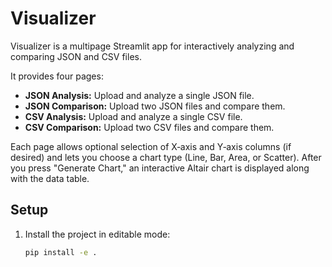 # Visualizer

Visualizer is a multipage Streamlit app for interactively analyzing and comparing JSON and CSV files.

It provides four pages:
- **JSON Analysis:** Upload and analyze a single JSON file.
- **JSON Comparison:** Upload two JSON files and compare them.
- **CSV Analysis:** Upload and analyze a single CSV file.
- **CSV Comparison:** Upload two CSV files and compare them.

Each page allows optional selection of X‑axis and Y‑axis columns (if desired) and lets you choose a chart type (Line, Bar, Area, or Scatter). After you press "Generate Chart," an interactive Altair chart is displayed along with the data table.

## Setup

1. Install the project in editable mode:
   ```bash
   pip install -e .
